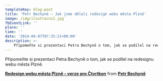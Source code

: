 ```yaml
---
templateKey: blog-post
title: 'Petr Bechyně – Jak jsme dělali redesign webu města Plzně'
image: /img/ilustracni2.jpg
fbEventLink: ''
place: ''
time: ''
date: '2014-04-07T07:35:21+00:00'
description: >-
    Připomeňte si prezentaci Petra Bechyně o tom, jak se podílel na redesignu webu města Plzně.    Redesign webu města Plzně – verze pro Čtvrtkon  from Petr Bechyně...
---
```

Připomeňte si prezentaci Petra Bechyně o tom, jak se podílel na redesignu webu města Plzně.

  **[Redesign webu města Plzně – verze pro Čtvrtkon](https://www.slideshare.net/bechyne/redesign-33192415 "Redesign webu města Plzně - verze pro Čtvrtkon")**  from **[Petr Bechyně](http://www.slideshare.net/bechyne)**